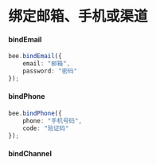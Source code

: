 # 绑定邮箱、手机或渠道

#### bindEmail

```typescript
bee.bindEmail({
    email: "邮箱",
    password: "密码"
});
```

#### bindPhone

```typescript
bee.bindPhone({
    phone: "手机号码",
    code: "验证码"
});
```

#### bindChannel


